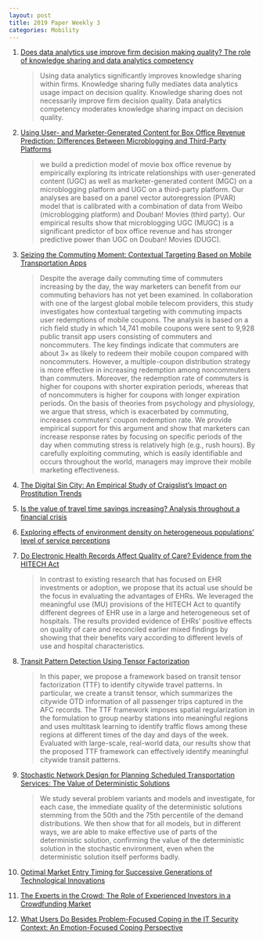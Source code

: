 ```yaml
---
layout: post
title: 2019 Paper Weekly 3
categories: Mobility
---
```


1. [Does data analytics use improve firm decision making quality? The role of knowledge sharing and data analytics competency](https://www.sciencedirect.com/science/article/pii/S0167923619300429)

    > Using data analytics significantly improves knowledge sharing within firms. Knowledge sharing fully mediates data analytics usage impact on decision quality. Knowledge sharing does not necessarily improve firm decision quality. Data analytics competency moderates knowledge sharing impact on decision quality.

2. [Using User- and Marketer-Generated Content for Box Office Revenue Prediction: Differences Between Microblogging and Third-Party Platforms](https://pubsonline.informs.org/doi/10.1287/isre.2018.0797)

    > we build a prediction model of movie box office revenue by empirically exploring its intricate relationships with user-generated content (UGC) as well as marketer-generated content (MGC) on a microblogging platform and UGC on a third-party platform. Our analyses are based on a panel vector autoregression (PVAR) model that is calibrated with a combination of data from Weibo (microblogging platform) and Douban! Movies (third party). Our empirical results show that microblogging UGC (MUGC) is a significant predictor of box office revenue and has stronger predictive power than UGC on Douban! Movies (DUGC).

3. [Seizing the Commuting Moment: Contextual Targeting Based on Mobile Transportation Apps](https://pubsonline.informs.org/doi/10.1287/isre.2018.0792)

    > Despite the average daily commuting time of commuters increasing by the day, the way marketers can benefit from our commuting behaviors has not yet been examined. In collaboration with one of the largest global mobile telecom providers, this study investigates how contextual targeting with commuting impacts user redemptions of mobile coupons. The analysis is based on a rich field study in which 14,741 mobile coupons were sent to 9,928 public transit app users consisting of commuters and noncommuters. The key findings indicate that commuters are about 3× as likely to redeem their mobile coupon compared with noncommuters. However, a multiple-coupon distribution strategy is more effective in increasing redemption among noncommuters than commuters. Moreover, the redemption rate of commuters is higher for coupons with shorter expiration periods, whereas that of noncommuters is higher for coupons with longer expiration periods. On the basis of theories from psychology and physiology, we argue that stress, which is exacerbated by commuting, increases commuters’ coupon redemption rate. We provide empirical support for this argument and show that marketers can increase response rates by focusing on specific periods of the day when commuting stress is relatively high (e.g., rush hours). By carefully exploiting commuting, which is easily identifiable and occurs throughout the world, managers may improve their mobile marketing effectiveness.

4. [The Digital Sin City: An Empirical Study of Craigslist’s Impact on Prostitution Trends](https://pubsonline.informs.org/doi/10.1287/isre.2018.0799)

5. [Is the value of travel time savings increasing? Analysis throughout a financial crisis](https://www.sciencedirect.com/science/article/pii/S0965856418307079)

6. [Exploring effects of environment density on heterogeneous populations’ level of service perceptions](https://www.sciencedirect.com/science/article/pii/S0965856418303677)

7. [Do Electronic Health Records Affect Quality of Care? Evidence from the HITECH Act](https://pubsonline.informs.org/doi/10.1287/isre.2018.0813)

    > In contrast to existing research that has focused on EHR investments or adoption, we propose that its actual use should be the focus in evaluating the advantages of EHRs. We leveraged the meaningful use (MU) provisions of the HITECH Act to quantify different degrees of EHR use in a large and heterogeneous set of hospitals. The results provided evidence of EHRs’ positive effects on quality of care and reconciled earlier mixed findings by showing that their benefits vary according to different levels of use and hospital characteristics.

8. [Transit Pattern Detection Using Tensor Factorization](https://pubsonline.informs.org/doi/10.1287/ijoc.2018.0824)

    > In this paper, we propose a framework based on transit tensor factorization (TTF) to identify citywide travel patterns. In particular, we create a transit tensor, which summarizes the citywide OTD information of all passenger trips captured in the AFC records. The TTF framework imposes spatial regularization in the formulation to group nearby stations into meaningful regions and uses multitask learning to identify traffic flows among these regions at different times of the day and days of the week. Evaluated with large-scale, real-world data, our results show that the proposed TTF framework can effectively identify meaningful citywide transit patterns.

9. [Stochastic Network Design for Planning Scheduled Transportation Services: The Value of Deterministic Solutions](https://pubsonline.informs.org/doi/abs/10.1287/ijoc.2018.0819)

    > We study several problem variants and models and investigate, for each case, the immediate quality of the deterministic solutions stemming from the 50th and the 75th percentile of the demand distributions. We then show that for all models, but in different ways, we are able to make effective use of parts of the deterministic solution, confirming the value of the deterministic solution in the stochastic environment, even when the deterministic solution itself performs badly.

10. [Optimal Market Entry Timing for Successive Generations of Technological Innovations](https://www.misq.org/skin/frontend/default/misq/pdf/Abstracts/14307_RA_JiangQuAbstract.pdf)

11. [The Experts in the Crowd: The Role of Experienced Investors in a Crowdfunding Market](https://www.misq.org/skin/frontend/default/misq/pdf/Abstracts/13758_RA_KimViswanathanAbstract.pdf)

12. [What Users Do Besides Problem-Focused Coping in the IT Security Context: An Emotion-Focused Coping Perspective](https://www.misq.org/skin/frontend/default/misq/pdf/Abstracts/14360_RA_LiangXueAbstract.pdf)

